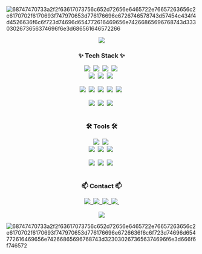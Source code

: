 ![68747470733a2f2f63617073756c652d72656e6465722e76657263656c2e6170702f6170693f747970653d776176696e6726746578743d57454c434f4d4526636f6c6f723d74696d654772616469656e74266865696768743d3330302673656374696f6e3d686561646572266](https://github.com/user-attachments/assets/27381071-0689-4746-8473-ab2c79d3b96a)

<div align="center">
  <img src="https://github-readme-stats.vercel.app/api?username=hyunisnotnull&show_icons=true&theme=radical" />
<!--   <img src="https://github-readme-stats.vercel.app/api/top-langs/?username=hyunisnotnull&layout=compact" /> -->
</div>

<h3 align="center">✨ Tech Stack ✨</h3>
<div align="center">
  <img src="https://img.shields.io/badge/react-20232a.svg?style=for-the-badge&logo=react&logoColor=61DAFB" />&nbsp
  <img src="https://img.shields.io/badge/javascript-F7DF1E.svg?style=for-the-badge&logo=javascript&logoColor=20232a" />&nbsp
  <img src="https://img.shields.io/badge/html5-E34F26.svg?style=for-the-badge&logo=html5&logoColor=white" />&nbsp
  <img src="https://img.shields.io/badge/css3-1572B6.svg?style=for-the-badge&logo=css3&logoColor=white" />&nbsp
</div>

<div align="center">
  <img src="https://img.shields.io/badge/node.js-5FA04E?style=for-the-badge&logo=nodedotjs&logoColor=white" />&nbsp
  <img src="https://img.shields.io/badge/Java-3DDC84?style=for-the-badge&logo=&logoColor=ffd35b" />&nbsp
  <img src="https://img.shields.io/badge/spring-6DB33F?style=for-the-badge&logo=spring&logoColor=white" />&nbsp
</div>

<br>

<div align="center">
  <img src="https://img.shields.io/badge/python-3670A0?style=for-the-badge&logo=python&logoColor=ffdd54" />&nbsp
  <img src="https://img.shields.io/badge/pandas-150458.svg?style=for-the-badge&logo=pandas&logoColor=white" />&nbsp
  <img src="https://img.shields.io/badge/numpy-4d77cf.svg?style=for-the-badge&logo=numpy&logoColor=white" />&nbsp
  <img src="https://img.shields.io/badge/flask-000000?style=for-the-badge&logo=flask&logoColor=white" />&nbsp
  <img src="https://img.shields.io/badge/django-092E20?style=for-the-badge&logo=django&logoColor=white" />&nbsp
</div>

<br>

<div align="center">
  <img src="https://img.shields.io/badge/mysql-4479A1?style=for-the-badge&logo=mysql&logoColor=white" />&nbsp
  <img src="https://img.shields.io/badge/docker-2496ED?style=for-the-badge&logo=docker&logoColor=white" />&nbsp
  <img src="https://img.shields.io/badge/aws-232F3E?style=for-the-badge&logo=amazonwebservices&logoColor=white" />&nbsp
</div>

<br>

<h3 align="center">🛠 Tools 🛠</h3>
<div align="center">
  <img src="https://img.shields.io/badge/git-F05033.svg?style=for-the-badge&logo=git&logoColor=white" />&nbsp
  <img src="https://img.shields.io/badge/github-181717.svg?style=for-the-badge&logo=github&logoColor=white" />&nbsp
</div>

<div align="center">
  <img src="https://img.shields.io/badge/virtualbox-2F61B4?style=for-the-badge&logo=virtualbox&logoColor=white" />&nbsp
  <img src="https://img.shields.io/badge/elasticsearch-005571?style=for-the-badge&logo=elasticsearch&logoColor=white" />&nbsp
  <img src="https://img.shields.io/badge/kibana-005571?style=for-the-badge&logo=kibana&logoColor=white" />&nbsp
</div>

<br>

<div align="center">
  <img src="https://img.shields.io/badge/VSCode-2C2C32.svg?style=for-the-badge&logo=visual-studio-code&logoColor=22ABF3" />&nbsp
  <img src="https://img.shields.io/badge/jupyter-2C2C32.svg?style=for-the-badge&logo=jupyter&logoColor=F37726" />&nbsp
  <img src="https://img.shields.io/badge/eclipse-2C2255?style=for-the-badge&logo=eclipseide&logoColor=white" />&nbsp
<!--   <img src="https://img.shields.io/badge/Colab-2C2C32.svg?style=for-the-badge&logo=googlecolab&logoColor=F9AB00" />&nbsp -->
</div>

<br>

<h3 align="center">📫 Contact 📫</h3>
<div align="center">
  <a href="https://fire-tenor-ff4.notion.site/Web-Project-dc7a5f2ed82a4e8e83bd6d6412a3e55a">
    <img src="https://img.shields.io/badge/Notion-F3F3F3.svg?style=for-the-badge&logo=notion&logoColor=black" />&nbsp
  </a>
  <a href="mailto:devhyun98@gmail.com">
    <img
      src="https://img.shields.io/badge/Gmail-EA4335?style=for-the-badge&logo=gmail&logoColor=white"/>&nbsp
  </a>
  <a href="mailto:bongtacker@naver.com">
    <img
      src="https://img.shields.io/badge/Naver-03C75A?style=for-the-badge&logo=naver&logoColor=white"/>&nbsp
  </a>
  <a href="https://github.com/hyunisnotnull">
    <img
      src="https://img.shields.io/badge/github-181717?style=for-the-badge&logo=github&logoColor=white"/>&nbsp
  </a>
</div>
</br>

<div align="center">
  <a href="https://hits.seeyoufarm.com"><img src="https://hits.seeyoufarm.com/api/count/incr/badge.svg?url=https%3A%2F%2Fgithub.com%2Fhyunisnotnull&count_bg=%2379C83D&title_bg=%23555555&icon=&icon_color=%23E7E7E7&title=hits&edge_flat=false"/></a>
</div>

![68747470733a2f2f63617073756c652d72656e6465722e76657263656c2e6170702f6170693f747970653d776176696e6726636f6c6f723d74696d654772616469656e74266865696768743d3230302673656374696f6e3d666f6f746572](https://github.com/user-attachments/assets/7d192bff-6aab-43b5-ad17-6629dbc6a83a)
